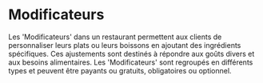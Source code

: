 # Modificateurs

Les 'Modificateurs' dans un restaurant permettent aux clients de personnaliser leurs plats ou leurs boissons en ajoutant des ingrédients spécifiques. Ces ajustements sont destinés à répondre aux goûts divers et aux besoins alimentaires. Les 'Modificateurs' sont regroupés en différents types et peuvent être payants ou gratuits, obligatoires ou optionnel.